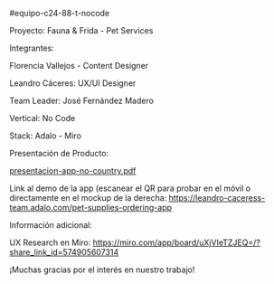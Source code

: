 #equipo-c24-88-t-nocode

Proyecto: Fauna & Frida - Pet Services

Integrantes:

Florencia Vallejos - Content Designer

Leandro Cáceres: UX/UI Designer

Team Leader: José Fernández Madero

Vertical: No Code

Stack: Adalo - Miro

Presentación de Producto:

[ presentacion-app-no-country.pdf](https://github.com/user-attachments/files/19254199/presentacion-app-no-country.pdf)

Link al demo de la app (escanear el QR para probar en el móvil o directamente en el mockup de la derecha: https://leandro-caceress-team.adalo.com/pet-supplies-ordering-app

Información adicional:

UX Research en Miro: https://miro.com/app/board/uXjVIeTZJEQ=/?share_link_id=574905607314

¡Muchas gracias por el interés en nuestro trabajo!
